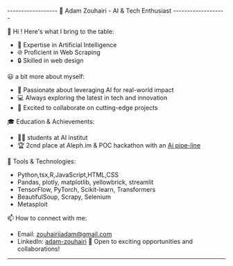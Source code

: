 ------------------ 🚀 Adam Zouhairi - AI & Tech Enthusiast -------------------


👋 Hi ! Here's what I bring to the table:

- 🤖 Expertise in Artificial Intelligence
- 🌐 Proficient in Web Scraping
- 🔒 Skilled in web design 

😃  a bit more about myself:
- 🏅 Passionate about leveraging AI for real-world impact
- 💻 Always exploring the latest in tech and innovation
- 🥇 Excited to collaborate on cutting-edge projects

🎓 Education & Achievements:
- 🧑‍💻 students at AI institut 
- 🏆 2cnd place at Aleph.im & POC hackathon with an [Ai pipe-line](https://github.com/AdamZouhairii/Aleph-hackathon)

🔧 Tools & Technologies:
- Python,tsx,R,JavaScript,HTML,CSS
- Pandas, plotly, matplotlib, yellowbrick, streamlit
- TensorFlow, PyTorch, Scikit-learn, Transformers
- BeautifulSoup, Scrapy, Selenium
- Metasploit

📫 How to connect with me: 
- Email: zouhairiiadam@gmail.com
- LinkedIn: [adam-zouhairi](https://www.linkedin.com/in/adam-zouhairi-4a7894292?trk=contact-info)
💼 Open to exciting opportunities and collaborations!

--------------------------------------------------------------------------------
